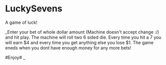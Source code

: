 # LuckySevens
A game of luck!

_Enter your bet of whole dollar amount (Machine doesn't accept change :/) and hit play.
The machine will roll two 6 sided die. Every time you hit a 7 you will earn $4 and every time you get anything else you lose $1.
The game eneds when you dont have enough money for any more bets!

#Enjoy# 
_